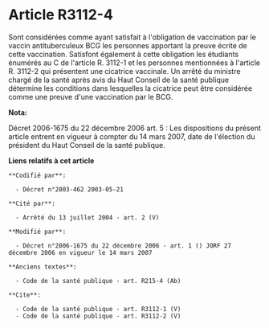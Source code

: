 # Article R3112-4

Sont considérées comme ayant satisfait à l'obligation de vaccination par le vaccin antituberculeux BCG les personnes
apportant la preuve écrite de cette vaccination. Satisfont également à cette obligation les étudiants énumérés au C de
l'article R. 3112-1 et les personnes mentionnées à l'article R. 3112-2 qui présentent une cicatrice vaccinale. Un arrêté du
ministre chargé de la santé après avis du Haut Conseil de la santé publique détermine les conditions dans lesquelles la
cicatrice peut être considérée comme une preuve d'une vaccination par le BCG.

**Nota:**

Décret 2006-1675 du 22 décembre 2006 art. 5 : Les dispositions du présent article entrent en vigueur à compter du 14 mars
2007, date de l'élection du président du Haut Conseil de la santé publique.

**Liens relatifs à cet article**

	**Codifié par**:

	  - Décret n°2003-462 2003-05-21

	**Cité par**:

	  - Arrêté du 13 juillet 2004 - art. 2 (V)

	**Modifié par**:

	  - Décret n°2006-1675 du 22 décembre 2006 - art. 1 () JORF 27 décembre 2006 en vigueur le 14 mars 2007

	**Anciens textes**:

	  - Code de la santé publique - art. R215-4 (Ab)

	**Cite**:

	  - Code de la santé publique - art. R3112-1 (V)
	  - Code de la santé publique - art. R3112-2 (V)
